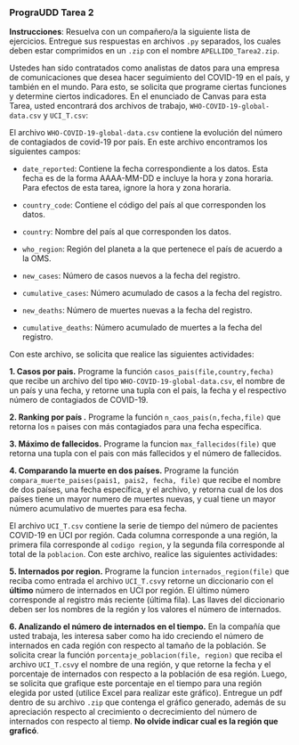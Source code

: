 ### PrograUDD Tarea 2

**Instrucciones**: Resuelva con un compañero/a la siguiente lista de ejercicios. Entregue sus respuestas en archivos `.py` separados, los cuales deben estar comprimidos en un `.zip` con el nombre `APELLIDO_Tarea2.zip`. 

Ustedes han sido contratados como analistas de datos para una empresa de comunicaciones que desea hacer seguimiento del COVID-19 en el país, y también en el mundo. Para esto, se solicita que programe ciertas funciones y determine ciertos indicadores. En el enunciado de Canvas para esta Tarea, usted encontrará dos archivos de trabajo, `WHO-COVID-19-global-data.csv` y `UCI_T.csv`:

El archivo `WHO-COVID-19-global-data.csv` contiene la evolución del número de contagiados de covid-19 por país. En este archivo encontramos los siguientes campos:

* `date_reported`: Contiene la fecha correspondiente a los datos. Esta fecha es de la forma AAAA-MM-DD e incluye la hora y zona horaria. Para efectos de esta tarea, ignore la hora y zona horaria.

* `country_code`: Contiene el código del país al que corresponden los datos.

* `country`: Nombre del país al que corresponden los datos.

* `who_region`: Región del planeta a la que pertenece el país de acuerdo a la OMS.

* `new_cases`: Número de casos nuevos a la fecha del registro.

* `cumulative_cases`: Número acumulado de casos a la fecha del registro.

* `new_deaths`: Número de muertes nuevas a la fecha del registro.

* `cumulative_deaths`: Número acumulado de muertes a la fecha del registro.

Con este archivo, se solicita que realice las siguientes actividades:

**1. Casos por pais.** Programe la función `casos_pais(file,country,fecha)` que recibe un archivo del tipo `WHO-COVID-19-global-data.csv`, el nombre de un país y una fecha, y retorne una tupla con el pais, la fecha y el respectivo número de contagiados de COVID-19.

**2. Ranking por país .**  Programe la función  `n_caos_pais(n,fecha,file)` que retorna los `n` paises con más contagiados para una fecha específica.

**3. Máximo de fallecidos.** Programe la funcion `max_fallecidos(file)` que retorna una tupla con el pais con más fallecidos y el número de fallecidos.

**4. Comparando la muerte en dos países.** Programe la función `compara_muerte_paises(pais1, pais2, fecha, file)` que recibe el nombre de dos países, una fecha específica, y el archivo, y retorna cual de los dos países tiene un mayor numero de muertes nuevas, y cual tiene un mayor número acumulativo de muertes para esa fecha.


El archivo `UCI_T.csv` contiene la serie de tiempo del número de pacientes COVID-19 en UCI por región. Cada columna corresponde a una región, la primera fila corresponde al `codigo region`, y la segunda fila corresponde al total de la `poblacion`. Con este archivo, realice las siguientes actividades:

**5. Internados por region.** Programe la funcion `internados_region(file)` que reciba como entrada el archivo `UCI_T.csv`y retorne un diccionario con el **último** número de internados en UCI por región. El último número corresponde al registro más reciente (última fila). Las llaves del diccionario deben ser los nombres de la región y los valores el número de internados.

**6. Analizando el número de internados en el tiempo.** En la compañía que usted trabaja, les interesa saber como ha ido creciendo el número de internados en cada región con respecto al tamaño de la población. Se solicita crear la función `porcentaje_poblacion(file, region)` que reciba el archivo `UCI_T.csv`y el nombre de una región, y que retorne la fecha y el porcentaje de internados con respecto a la población de esa región. Luego, se solicita que grafique este porcentaje en el tiempo para una región elegida por usted (utilice Excel para realizar este gráfico). Entregue un pdf  dentro de su archivo `.zip` que contenga el gráfico generado, además de su apreciación respecto al crecimiento o decrecimiento del número de internados con respecto al tiemp. **No olvide indicar cual es la región que graficó**.

